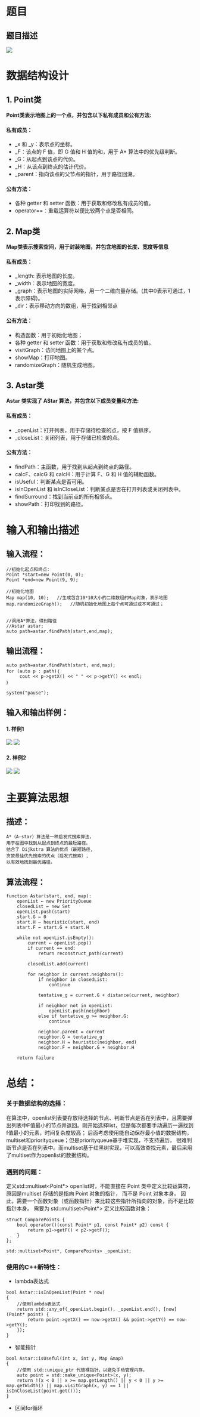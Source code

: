 # 题目
## 题目描述
![](./images/question.png)

# 数据结构设计
## 1. Point类

**Point类表示地图上的一个点，并包含以下私有成员和公有方法:**

#### 私有成员：

* _x 和 _y：表示点的坐标。
* _F：该点的 F 值，即 G 值和 H 值的和，用于 A* 算法中的优先级判断。
* _G：从起点到该点的代价。
* _H：从该点到终点的估计代价。
* _parent：指向该点的父节点的指针，用于路径回溯。
#### 公有方法：
* 各种 getter 和 setter 函数：用于获取和修改私有成员的值。
* operator==：重载运算符以便比较两个点是否相同。
## 2. Map类

**Map类表示搜索空间，用于封装地图，并包含地图的长度、宽度等信息**

#### 私有成员：
* _length: 表示地图的长度。
*  _width：表示地图的宽度。
* _graph：表示地图的实际网格，用一个二维向量存储。(其中0表示可通过，1表示障碍)。
* _dir：表示移动方向的数组，用于找到相邻点

#### 公有方法：

* 构造函数：用于初始化地图；
* 各种 getter 和 setter 函数：用于获取和修改私有成员的值。
* visitGraph：访问地图上的某个点。
* showMap：打印地图。
* randomizeGraph：随机生成地图。

## 3. Astar类

**Astar 类实现了 AStar 算法，并包含以下成员变量和方法:**


#### 私有成员：

* _openList：打开列表，用于存储待检查的点，按 F 值排序。
* _closeList：关闭列表，用于存储已检查的点。

#### 公有方法：

* findPath：主函数，用于找到从起点到终点的路径。
* calcF、calcG 和 calcH：用于计算 F、G 和 H 值的辅助函数。
* isUseful：判断某点是否可用。
* isInOpenList 和 isInCloseList：判断某点是否在打开列表或关闭列表中。
* findSurround：找到当前点的所有相邻点。
* showPath：打印找到的路径。
# 输入和输出描述
## 输入流程：
```
//初始化起点和终点:
Point *start=new Point(0, 0);
Point *end=new Point(9, 9);

//初始化地图
Map map(10, 10);   //生成包含10*10大小的二维数组的Map对象，表示地图
map.randomizeGraph();   //随机初始化地图上每个点可通过或不可通过；


//调用A*算法，得到路径
//Astar astar;
auto path=astar.findPath(start,end,map);
```
## 输出流程：
```
auto path=astar.findPath(start, end,map);
for (auto p : path)｛
     cout << p->getX() << " " << p->getY() << endl;
｝
   
system("pause");
```


## 输入和输出样例：
#### 1. 样例1

![](./images/input1.png)
![](./images/output1.png)
#### 2. 样例2

![](./images/input2.png)
![](./images/output2.png)


# 主要算法思想
## 描述：
    A*（A-star）算法是一种启发式搜索算法，
    用于在图中找到从起点到终点的最短路径。
    结合了 Dijkstra 算法的优点（最短路径,
    贪婪最佳优先搜索的优点（启发式搜索）,
    以有效地找到最优路径。

## 算法流程：
```
function Astar(start, end, map):
    openList ← new PriorityQueue
    closedList ← new Set
    openList.push(start)
    start.G ← 0
    start.H ← heuristic(start, end)
    start.F ← start.G + start.H
    
    while not openList.isEmpty():
        current ← openList.pop()
        if current == end:
            return reconstruct_path(current)
        
        closedList.add(current)
        
        for neighbor in current.neighbors():
            if neighbor in closedList:
                continue
            
            tentative_g = current.G + distance(current, neighbor)
            
            if neighbor not in openList:
                openList.push(neighbor)
            else if tentative_g >= neighbor.G:
                continue
            
            neighbor.parent = current
            neighbor.G = tentative_g
            neighbor.H = heuristic(neighbor, end)
            neighbor.F = neighbor.G + neighbor.H
    
    return failure
```

# 总结：
### 关于数据结构的选择：
在算法中，openlist列表要存放待选择的节点、判断节点是否在列表中，且需要弹出列表中F值最小的节点并返回。刚开始选择list，但是每次都要手动遍历一遍找到f值最小的元素，时间复杂度较高；
后面考虑使用能自动保存最小值的数据结构，multiset和priorityqueue；但是priorityqueue基于堆实现，不支持遍历，
很难判断节点是否在列表中。而multiset基于红黑树实现，可以高效查找元素，最后采用了multiset作为openlist的数据结构。
### 遇到的问题：
定义std::multiset<Point*> openlist时，不能直接在 Point 类中定义比较运算符，原因是multiset 存储的是指向 Point 对象的指针，
而不是 Point 对象本身。
因此，需要一个函数对象（或函数指针）来比较这些指针所指向的对象，而不是比较指针本身。
需要为 std::multiset<Point*> 定义比较函数对象：
```
struct ComparePoints {
	bool operator()(const Point* p1, const Point* p2) const {
		return p1->getF() < p2->getF();
	}
};

std::multiset<Point*, ComparePoints> _openList;

```
### 使用的C++新特性：
- lambda表达式
```
bool Astar::isInOpenList(Point * now)
{
	//使用lambda表达式
	return std::any_of(_openList.begin(), _openList.end(), [now](Point* point) {
		return point->getX() == now->getX() && point->getY() == now->getY();
	});
}
```

- 智能指针
```
bool Astar::isUseful(int x, int y, Map &map)
{
	//使用 std::unique_ptr 代替裸指针，以避免手动管理内存。
	auto point = std::make_unique<Point>(x, y);
	return !(x < 0 || x >= map.getLength() || y < 0 || y >= map.getWidth() || map.visitGraph(x, y) == 1 || isInCloseList(point.get()));
}
```
- 区间for循环
